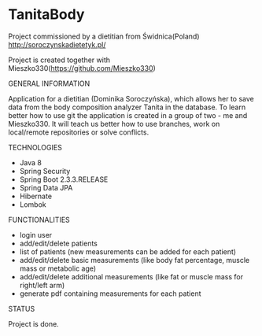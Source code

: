 # TanitaBody
Project commissioned by a dietitian from Świdnica(Poland) http://soroczynskadietetyk.pl/

Project is created together with Mieszko330(https://github.com/Mieszko330)

GENERAL INFORMATION

Application for a dietitian (Dominika Soroczyńska), which allows her to save data from the body composition analyzer Tanita in the database. 
To learn better how to use git the application is created in a group of two - me and Mieszko330. It will teach us better how to use branches, work on local/remote repositories or solve conflicts. 

TECHNOLOGIES 

* Java 8
* Spring Security
* Spring Boot 2.3.3.RELEASE
* Spring Data JPA
* Hibernate
* Lombok


FUNCTIONALITIES

* login user
* add/edit/delete patients
* list of patients (new measurements can be added for each patient)
* add/edit/delete basic measurements (like body fat percentage, muscle mass or metabolic age)
* add/edit/delete additional measurements (like fat or muscle mass for right/left arm)
* generate pdf containing measurements for each patient 

STATUS

Project is done. 
